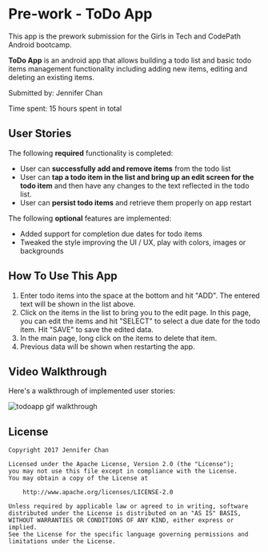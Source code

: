 # Pre-work - ToDo App

This app is the prework submission for the Girls in Tech and CodePath Android bootcamp. 

**ToDo App** is an android app that allows building a todo list and basic todo items management functionality including adding new items, editing and deleting an existing items.

Submitted by: Jennifer Chan

Time spent: 15 hours spent in total

## User Stories

The following **required** functionality is completed:

* User can **successfully add and remove items** from the todo list
* User can **tap a todo item in the list and bring up an edit screen for the todo item** and then have any changes to the text reflected in the todo list.
* User can **persist todo items** and retrieve them properly on app restart

The following **optional** features are implemented:

* Added support for completion due dates for todo items
* Tweaked the style improving the UI / UX, play with colors, images or backgrounds

## How To Use This App
1. Enter todo items into the space at the bottom and hit "ADD". The entered text will be shown in the list above.
2. Click on the items in the list to bring you to the edit page. In this page, you can edit the items and hit "SELECT" to select a due date for the todo item. Hit "SAVE" to save the edited data.
3. In the main page, long click on the items to delete that item.
4. Previous data will be shown when restarting the app.

## Video Walkthrough 

Here's a walkthrough of implemented user stories:

![todoapp gif walkthrough](https://cloud.githubusercontent.com/assets/24812963/22261818/5c83518c-e2a9-11e6-91f0-d62e60ee3a3a.gif)


## License

    Copyright 2017 Jennifer Chan

    Licensed under the Apache License, Version 2.0 (the "License");
    you may not use this file except in compliance with the License.
    You may obtain a copy of the License at

        http://www.apache.org/licenses/LICENSE-2.0

    Unless required by applicable law or agreed to in writing, software
    distributed under the License is distributed on an "AS IS" BASIS,
    WITHOUT WARRANTIES OR CONDITIONS OF ANY KIND, either express or implied.
    See the License for the specific language governing permissions and
    limitations under the License.
